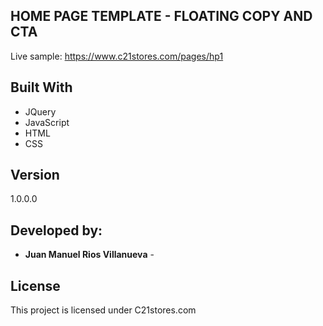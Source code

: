 ## HOME PAGE TEMPLATE - FLOATING COPY AND CTA

Live sample:
https://www.c21stores.com/pages/hp1


## Built With

* JQuery
* JavaScript
* HTML
* CSS

## Version

1.0.0.0

## Developed by:

* **Juan Manuel Rios Villanueva** -

<!-- See also the list of [contributors](https://github.com/your/project/contributors) who participated in this project. -->

## License

This project is licensed under C21stores.com<!--  - see the [LICENSE.md](LICENSE.md) file for details -->

<!-- ## Acknowledgments

* Hat tip to anyone who's code was used
* Inspiration
* etc
 -->